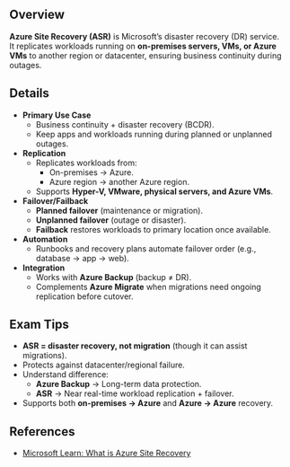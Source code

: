 ## **Overview**
**Azure Site Recovery (ASR)** is Microsoft’s disaster recovery (DR) service.  
It replicates workloads running on **on-premises servers, VMs, or Azure VMs** to another region or datacenter, ensuring business continuity during outages.

## **Details**
- **Primary Use Case**
	- Business continuity + disaster recovery (BCDR).  
	- Keep apps and workloads running during planned or unplanned outages.  
- **Replication**
	- Replicates workloads from:  
		- On-premises → Azure.  
		- Azure region → another Azure region.  
	- Supports **Hyper-V, VMware, physical servers, and Azure VMs**.  
- **Failover/Failback**
	- **Planned failover** (maintenance or migration).  
	- **Unplanned failover** (outage or disaster).  
	- **Failback** restores workloads to primary location once available.  
- **Automation**
	- Runbooks and recovery plans automate failover order (e.g., database → app → web).  
- **Integration**
	- Works with **Azure Backup** (backup ≠ DR).  
	- Complements **Azure Migrate** when migrations need ongoing replication before cutover.  

## **Exam Tips**
- **ASR = disaster recovery, not migration** (though it can assist migrations).  
- Protects against datacenter/regional failure.  
- Understand difference:  
	- **Azure Backup** → Long-term data protection.  
	- **ASR** → Near real-time workload replication + failover.  
- Supports both **on-premises → Azure** and **Azure → Azure** recovery.  

## **References**
- [Microsoft Learn: What is Azure Site Recovery](https://learn.microsoft.com/en-us/azure/site-recovery/site-recovery-overview)